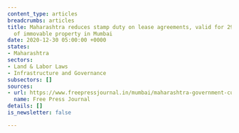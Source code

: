 ```yaml
---
content_type: articles
breadcrumbs: articles
title: Maharashtra reduces stamp duty on lease agreements, valid for 29 or more years,
  of immovable property in Mumbai
date: 2020-12-30 05:00:00 +0000
states:
- Maharashtra
sectors:
- Land & Labor Laws
- Infrastructure and Governance
subsectors: []
sources:
- url: https://www.freepressjournal.in/mumbai/maharashtra-government-cuts-stamp-duty-on-lease-agreements-of-immovable-property
  name: Free Press Journal
details: []
is_newsletter: false

---
```

